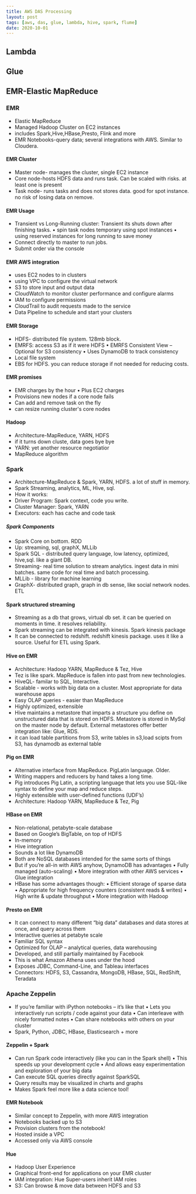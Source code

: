 ```yaml
---
title: AWS DAS Processing 
layout: post
tags: [aws, das, glue, lambda, hive, spark, flume]
date: 2020-10-01
---
```

## Lambda
## Glue
## EMR-Elastic MapReduce
### EMR
- Elastic MapReduce 
- Managed Hadoop Cluster on EC2 instances
- includes Spark,Hive,HBase,Presto, Flink and more
- EMR Notebooks-query data; several integrations with AWS. Similar to Cloudera.
#### EMR Cluster
- Master node- manages the cluster, single EC2 instance
- Core node-hosts HDFS data and runs task. Can be scaled with risks. at least one is present
- Task node- runs tasks and does not stores data. good for spot instance. no risk of losing data on remove.
#### EMR Usage
- Transient vs Long-Running cluster: Transient its shuts down after finishing tasks.
• spin task nodes temporary using spot instances 
• using reserved instances for long running to save money
- Connect directly to master to run jobs.
- Submit order via the console
#### EMR AWS integration
- uses EC2 nodes to in clusters
- using VPC to configure the virtual network
- S3 to store input and output data
- CloudWatch to monitor cluster performance and configure alarms
- IAM to configure permissions
- CloudTrail to audit requests made to the service
- Data Pipeline to schedule and start your clusters
#### EMR Storage
- HDFS- distributed file system. 128mb block.
- EMRFS: access S3 as if it were HDFS
• EMRFS Consistent View – Optional for S3 consistency
• Uses DynamoDB to track consistency
- Local file system
- EBS for HDFS. you can reduce storage if not needed for reducing costs.
#### EMR promises
- EMR charges by the hour
• Plus EC2 charges
- Provisions new nodes if a core node fails
- Can add and remove task on the fly
- can resize running cluster's core nodes
#### Hadoop
- Architecture-MapReduce, YARN, HDFS
- if it turns down cluste, data goes bye bye
-  YARN: yet another resource negotiatior
-  MapReduce algorithm
### Spark
- Architecture-MapReduce & Spark, YARN, HDFS. a lot of stuff in memory.
- Spark Streaming, analytics, ML, Hive, sql.
- How it works:
- Driver Program: Spark context, code you write.
- Cluster Manager: Spark, YARN
- Executors: each has cache and code task
##### Spark Components
- Spark Core on bottom. RDD 
- Up: streaming, sql, graphX, MLLib
- Spark SQL - distributed query language, low latency, optimized, hive,sql. like a giant DB.
- Streaming- real time solution to stream analytics. ingest data in mini batches. same code for real time and batch processing.
- MLLib - library for machine learning 
- GraphX- distributed graph, graph in db sense, like social network nodes. ETL
#### Spark structured streaming 
- Streaming as a db that grows, virtual db set. it can be queried on moments in time. it resolves reliability.
- Spark streaming can be integrated with kinesis. Spark kinesis package
- It can be connected to redshift. redshift kinesis package. uses it like a source. Useful for ETL using Spark. 
#### Hive on EMR
- Architecture: Hadoop YARN, MapReduce & Tez, Hive
- Tez is like spark. MapReduce is fallen into past from new technologies.
- HiveQL- familar to SQL, Interactive.
- Scalable - works with big data on a cluster. Most appropriate for data warehouse apps
- Easy OLAP queries - easier than MapReduce
- Highly optimized, extensible
- Hive maintains a metastore that imparts a structure you define on unstructured data that is stored on HDFS. Metastore is stored in MySql on the master node by default. External metastores offer better integration like: Glue, RDS.
- it can load table partitions from S3, write tables in s3,load scipts from S3, has dynamodb as external table
#### Pig on EMR
- Alternative interface from MapReduce. PigLatin language. Older.
- Writing mappers and reducers by hand takes a long time.
- Pig introduces Pig Latin, a scripting language that lets you use SQL-like syntax to define your map and reduce steps.
- Highly extensible with user-defined functions (UDF’s)
- Architecture: Hadoop YARN, MapReduce & Tez, Pig
#### HBase on EMR
- Non-relational, petabyte-scale database
- Based on Google’s BigTable, on top of HDFS
- In-memory
- Hive integration
- Sounds a lot like DynamoDB
- Both are NoSQL databases intended for the same sorts of things
- But if you’re all-in with AWS anyhow, DynamoDB has advantages
• Fully managed (auto-scaling)
• More integration with other AWS services
• Glue integration
- HBase has some advantages though:
• Efficient storage of sparse data
• Appropriate for high frequency counters (consistent reads & writes)
• High write & update throughput
• More integration with Hadoop
#### Presto on EMR
- It can connect to many different “big data” databases and data stores at once, and query across them
- Interactive queries at petabyte scale
- Familiar SQL syntax
- Optimized for OLAP – analytical queries, data warehousing
- Developed, and still partially maintained by Facebook
- This is what Amazon Athena uses under the hood
- Exposes JDBC, Command-Line, and Tableau interfaces
- Connectors: HDFS, S3, Cassandra, MongoDB, HBase, SQL, RedShift, Teradata
### Apache Zeppelin
- If you’re familiar with iPython notebooks – it’s like that
• Lets you interactively run scripts / code against your data
• Can interleave with nicely formatted notes
• Can share notebooks with others on your cluster
- Spark, Python, JDBC, HBase, Elasticsearch + more
#### Zeppelin + Spark
- Can run Spark code interactively (like you can in the Spark shell)
• This speeds up your development cycle
• And allows easy experimentation and exploration of your big data
- Can execute SQL queries directly against SparkSQL
- Query results may be visualized in charts and graphs
- Makes Spark feel more like a data science tool!
#### EMR Notebook
- Similar concept to Zeppelin, with more AWS integration
- Notebooks backed up to S3
- Provision clusters from the notebook!
- Hosted inside a VPC
- Accessed only via AWS console
#### Hue
- Hadoop User Experience
- Graphical front-end for applications on your EMR cluster
- IAM integration: Hue Super-users inherit IAM roles
- S3: Can browse & move data between HDFS and S3